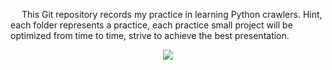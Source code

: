 &emsp; This Git repository records my practice in learning Python crawlers. Hint, each folder represents a practice, each practice small project will be optimized from time to time, strive to achieve the best presentation.

<div align=center><img src="https://timgsa.baidu.com/timg?image&quality=80&size=b9999_10000&sec=1539195787651&di=1556eda05228fb1fefe2a562f87769ef&imgtype=jpg&src=http%3A%2F%2Fimg0.imgtn.bdimg.com%2Fit%2Fu%3D2612810445%2C552989085%26fm%3D214%26gp%3D0.jpg"></div>
